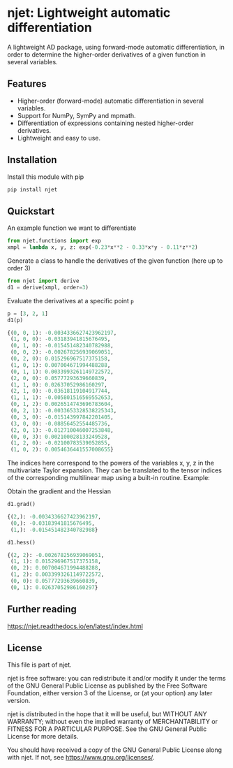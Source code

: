 # njet: Lightweight automatic differentiation

A lightweight AD package, using forward-mode automatic differentiation, in order to determine the
higher-order derivatives of a given function in several variables.

## Features

- Higher-order (forward-mode) automatic differentiation in several variables.
- Support for NumPy, SymPy and mpmath.
- Differentiation of expressions containing nested higher-order derivatives.
- Lightweight and easy to use.

## Installation

Install this module with pip

```sh
pip install njet
```

## Quickstart

An example function we want to differentiate
```python
from njet.functions import exp
xmpl = lambda x, y, z: exp(-0.23*x**2 - 0.33*x*y - 0.11*z**2)
```

Generate a class to handle the derivatives of the given function (here up to order 3)
```python
from njet import derive
d1 = derive(xmpl, order=3)
```

Evaluate the derivatives at a specific point ``p``
```python
p = [3, 2, 1]
d1(p)

{(0, 0, 1): -0.0034336627423962197,
 (1, 0, 0): -0.03183941815676495,
 (0, 1, 0): -0.015451482340782988,
 (0, 0, 2): -0.002678256939069051,
 (0, 2, 0): 0.015296967517375158,
 (1, 0, 1): 0.007004671994488288,
 (0, 1, 1): 0.0033993261149722572,
 (2, 0, 0): 0.05777293639660839,
 (1, 1, 0): 0.02637052986160297,
 (2, 1, 0): -0.03618119104917744,
 (1, 1, 1): -0.005801516569552653,
 (0, 1, 2): 0.0026514743696783604,
 (0, 2, 1): -0.0033653328538225343,
 (0, 3, 0): -0.015143997842201405,
 (3, 0, 0): -0.08856452554485736,
 (2, 0, 1): -0.012710046007253848,
 (0, 0, 3): 0.002100028133249528,
 (1, 2, 0): -0.02100783539052855,
 (1, 0, 2): 0.0054636441557008655}
```
The indices here correspond to the powers of the variables x, y, z
in the multivariate Taylor expansion. They can be translated to
the tensor indices of the corresponding multilinear map using a
built-in routine. Example:

Obtain the gradient and the Hessian
```python
d1.grad()

{(2,): -0.0034336627423962197,
 (0,): -0.03183941815676495,
 (1,): -0.015451482340782988}
```

```python
d1.hess()

{(2, 2): -0.002678256939069051,
 (1, 1): 0.015296967517375158,
 (0, 2): 0.007004671994488288,
 (1, 2): 0.0033993261149722572,
 (0, 0): 0.05777293639660839,
 (0, 1): 0.02637052986160297}
```

## Further reading

https://njet.readthedocs.io/en/latest/index.html

## License

This file is part of njet.

njet is free software: you can redistribute it and/or modify
it under the terms of the GNU General Public License as published by
the Free Software Foundation, either version 3 of the License, or
(at your option) any later version.

njet is distributed in the hope that it will be useful,
but WITHOUT ANY WARRANTY; without even the implied warranty of
MERCHANTABILITY or FITNESS FOR A PARTICULAR PURPOSE.  See the
GNU General Public License for more details.

You should have received a copy of the GNU General Public License
along with njet. If not, see <https://www.gnu.org/licenses/>.
